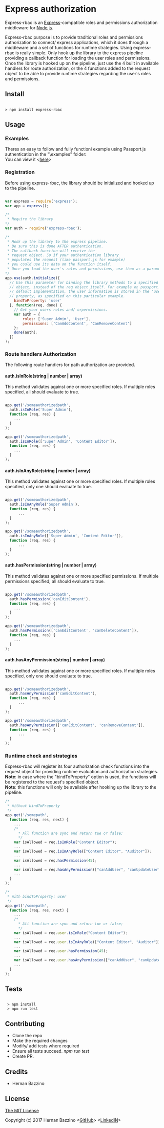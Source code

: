 # Express authorization

Express-rbac is an [Express](http://expressjs.com/)-compatible roles and permissions authorization
middleware for [Node.js](http://nodejs.org/).

Express-rbac purpose is to provide traditional roles and permissions
authorization to connect/ express applications, which it does through a
middleware and a set of functions for runtime strategies.  Using express-rbac is really simple. Only hook up the library to the express pipeline providing
a callback function for loading the user roles and permissions.
Once the library is hooked up on the pipeline, just use the 4 built in available handlers for route authorization, or the 4 functions added to the request object to be able to provide runtime strategies regarding the user's roles and permissions.

## Install

```shell

> npm install express-rbac

```

## Usage

### Examples

Theres an easy to follow and fully functionl example using Passport.js authentication in the "\examples" folder:  
You can view it <[here](https://github.com/ElChupi/express-rbac/tree/master/examples/passport-session-rbac)>

### Registration

Before using express-rbac, the library should be initialized and hooked up to the pipeline.

```javascript

var express = require('express');
var app = express();

/*
 * Require the library
*/
var auth = require('express-rbac');

/*
 * Hook up the library to the express pipeline.
 * Be sure this is done AFTER authentication.
 * The callback function will receive the
 * request object. So if your authentication library
 * populates the request (like passport.js for example)
 * you could use its data on the function itself.
 * Once you load the user's roles and permissions, use them as a parameter for the done() callback.
*/
app.use(auth.initialize({
  // Use this parameter for binding the library methods to a specified
  // object, instead of the req object itself. For example on passport.js
  // default implementation, the user information is stored in the 'user'
  // property, as specified on this particular example.
    bindToProperty: 'user'
  }, function(req, done) {
    // Get your users roles and/ orpermissions.
    var auth = {
        roles: ['Super Admin', 'User'],
        permissions: ['CanAddContent', 'CanRemoveContent']
    };
    done(auth);
  })
);
```

### Route handlers Authorization

The following route handlers for path authorization are provided.

#### auth.isInRole(string | number | array)

This method validates against one or more specified roles. If multiple roles specified, all should evaluate to true.

```javascript

app.get('/someauthorizedpath',
  auth.isInRole('Super Admin'),
  function (req, res) {
    ...
  }
);

app.get('/someauthorizedpath',
  auth.isInRole(['Super Admin', 'Content Editor']),
  function (req, res) {
    ...
  }
);

```

#### auth.isInAnyRole(string | number | array)

This method validates against one or more specified roles. If multiple roles specified, only one should evaluate to true.

```javascript

app.get('/someauthorizedpath',
  auth.isInAnyRole('Super Admin'),
  function (req, res) {
      ...
  }
);

app.get('/someauthorizedpath',
  auth.isInAnyRole(['Super Admin', 'Content Editor']),
  function (req, res) {
      ...
  }
);

```

#### auth.hasPermission(string | number | array)

This method validates against one or more specified permissions. If multiple permissions specified, all should evaluate to true.

```javascript

app.get('/someauthorizedpath',
  auth.hasPermission('canEditContent'),
  function (req, res) {
    ...
  }
);

app.get('/someauthorizedpath',
  auth.hasPermission(['canEditContent', 'canDeleteContent']),
  function (req, res) {
    ...
  }
);

```

#### auth.hasAnyPermission(string | number | array)

This method validates against one or more specified roles. If multiple roles specified, only one should evaluate to true.

```javascript

app.get('/someauthorizedpath',
  auth.hasAnyPermission('canEditContent'),
  function (req, res) {
      ...
  }
);

app.get('/someauthorizedpath',
  auth.hasAnyPermission(['canEditContent', 'canRemoveContent']),
  function (req, res) {
      ...
  }
);

```

### Runtime check and strategies

Express-rbac will register its four authorization check functions into the request object for providing runtime evaluation and authorization strategies.  
**Note:** in case where the "bindToProperty" option is used, the functions will be registered to the request's specified object.  
**Note:** this functions will only be available after hooking up the library to the pipeline.

```javascript
/*
 * Without bindToProperty
 */
app.get('/somepath',
  function (req, res, next) {
    ...
    /*
      * All function are sync and return tue or false;
      */
    var isAllowed = req.isInRole("Content Editor");
    ...
    var isAllowed = req.isInAnyRole(["Content Editor", "Auditor"]);
    ...
    var isAllowed = req.hasPermission(45);
    ...
    var isAllowed = req.hasAnyPermission(["canAddUser", "canUpdateUser"]);
    ...
  }
);

/*
 * With bindToProperty: user
 */
app.get('/somepath',
  function (req, res, next) {
    ...
    /*
      * All function are sync and return tue or false;
      */
    var isAllowed = req.user.isInRole("Content Editor");
    ...
    var isAllowed = req.user.isInAnyRole(["Content Editor", "Auditor"]);
    ...
    var isAllowed = req.user.hasPermission(45);
    ...
    var isAllowed = req.user.hasAnyPermission(["canAddUser", "canUpdateUser"]);
    ...
  }
);

```

## Tests

```shell

 > npm install
 > npm run test

```

## Contributing

- Clone the repo
- Make the required changes
- Modify/ add tests where required
- Ensure all tests succeed. *npm run test*
- Create PR.

## Credits

- Hernan Bazzino

## License

[The MIT License](https://opensource.org/licenses/MIT)

Copyright (c) 2017 Hernan Bazzino <[GitHub](https://github.com/ElChupi)> <[LinkedIN](https://www.linkedin.com/in/hernanbazzino)>
